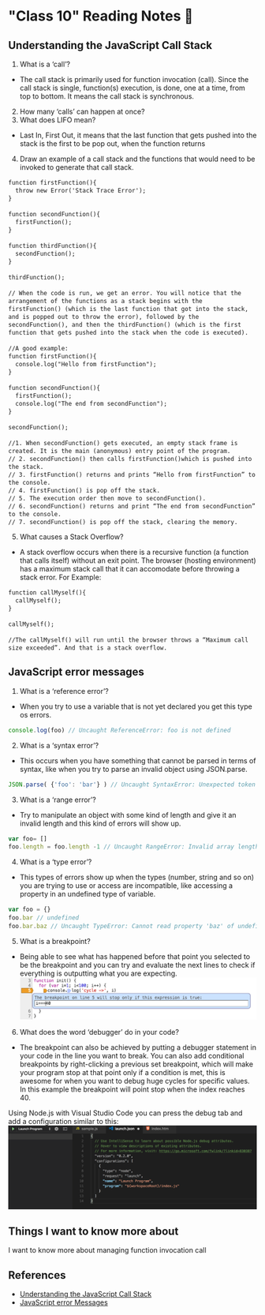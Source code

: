 # "Class 10" Reading Notes 📖

## Understanding the JavaScript Call Stack

1. What is a ‘call’?

- The call stack is primarily used for function invocation (call). Since the call stack is single, function(s) execution, is done, one at a time, from top to bottom. It means the call stack is synchronous.

2. How many ‘calls’ can happen at once?
3. What does LIFO mean?

- Last In, First Out, it means that the last function that gets pushed into the stack is the first to be pop out, when the function returns

4. Draw an example of a call stack and the functions that would need to be invoked to generate that call stack.

``` JS
function firstFunction(){
  throw new Error('Stack Trace Error');
}

function secondFunction(){
  firstFunction();
}

function thirdFunction(){
  secondFunction();
}

thirdFunction();

// When the code is run, we get an error. You will notice that the arrangement of the functions as a stack begins with the firstFunction() (which is the last function that got into the stack, and is popped out to throw the error), followed by the secondFunction(), and then the thirdFunction() (which is the first function that gets pushed into the stack when the code is executed).

//A good example:
function firstFunction(){
  console.log("Hello from firstFunction");
}

function secondFunction(){
  firstFunction();
  console.log("The end from secondFunction");
}

secondFunction();

//1. When secondFunction() gets executed, an empty stack frame is created. It is the main (anonymous) entry point of the program.
// 2. secondFunction() then calls firstFunction()which is pushed into the stack.
// 3. firstFunction() returns and prints “Hello from firstFunction” to the console.
// 4. firstFunction() is pop off the stack.
// 5. The execution order then move to secondFunction().
// 6. secondFunction() returns and print “The end from secondFunction” to the console.
// 7. secondFunction() is pop off the stack, clearing the memory.
```

5. What causes a Stack Overflow?

- A stack overflow occurs when there is a recursive function (a function that calls itself) without an exit point. The browser (hosting environment) has a maximum stack call that it can accomodate before throwing a stack error.
For Example:

``` JS
function callMyself(){
  callMyself();
}

callMyself();

//The callMyself() will run until the browser throws a “Maximum call size exceeded”. And that is a stack overflow.
```

## JavaScript error messages

1. What is a ‘reference error’?

- When you try to use a variable that is not yet declared you get this type os errors.

```js
console.log(foo) // Uncaught ReferenceError: foo is not defined
```

2. What is a ‘syntax error’?

- This occurs when you have something that cannot be parsed in terms of syntax, like when you try to parse an invalid object using JSON.parse.

```js
JSON.parse( {'foo': 'bar'} ) // Uncaught SyntaxError: Unexpected token o in JSON at position 1
```

3. What is a ‘range error’?

- Try to manipulate an object with some kind of length and give it an invalid length and this kind of errors will show up.

```js
var foo= []
foo.length = foo.length -1 // Uncaught RangeError: Invalid array length
```

4. What is a ‘type error’?

- This types of errors show up when the types (number, string and so on) you are trying to use or access are incompatible, like accessing a property in an undefined type of variable.

``` js
var foo = {}
foo.bar // undefined
foo.bar.baz // Uncaught TypeError: Cannot read property 'baz' of undefined
```

5. What is a breakpoint?

- Being able to see what has happened before that point you selected to be the breakpoint and you can try and evaluate the next lines to check if everything is outputting what you are expecting.
![Breakpoint Example](Images/301-class-10.png)

6. What does the word ‘debugger’ do in your code?

- The breakpoint can also be achieved by putting a debugger statement in your code in the line you want to break.
You can also add conditional breakpoints by right-clicking a previous set breakpoint, which will make your program stop at that point only if a condition is met, this is awesome for when you want to debug huge cycles for specific values. In this example the breakpoint will point stop when the index reaches 40.

Using Node.js with Visual Studio Code you can press the debug tab and add a configuration similar to this:
![Debugger Example](Images/301-class10.png)

## Things I want to know more about

I want to know more about managing function invocation call 

## References

- [Understanding the JavaScript Call Stack](https://www.freecodecamp.org/news/understanding-the-javascript-call-stack-861e41ae61d4)
- [JavaScript error Messages](https://codeburst.io/javascript-error-messages-debugging-d23f84f0ae7c)

